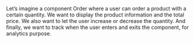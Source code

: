 Let’s imagine a component Order where a user can order a product with a certain quantity. We
want to display the product information and the total price. We also want to let the user increase or decrease the quantity. And finally, we want to track when the user enters and exits the component, for analytics purpose.

